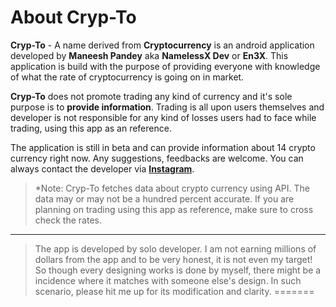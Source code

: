 # **About Cryp-To**

**Cryp-To** - A name derived from **Cryptocurrency** is an android application developed by **Maneesh Pandey** aka **NamelessX Dev** or **En3X**. This application is build with the purpose of providing everyone with knowledge of what the rate of cryptocurrency is going on in market.

**Cryp-To** does not promote trading any kind of currency and it's sole purpose is to **provide information**. Trading is all upon users themselves and developer is not responsible for any kind of losses users had to face while trading, using this app as an reference. 

The application is still in beta and can provide information about 14 crypto currency right now. Any suggestions, feedbacks are welcome. You can always contact the developer via **[Instagram](https://www.instagram.com/_maneesh_pandey)**.

> *Note: Cryp-To fetches data about crypto currency using API. The data may or may not be a hundred percent accurate. If you are planning on trading using this app as reference, make sure to cross check the rates.

------



> The app is developed by solo developer. I am not earning millions of dollars from the app and to be very honest, it is not even my target! So though every designing works is done by myself, there might be a incidence where it matches with someone else's design. In such scenario, please hit me up for its modification and clarity.
=======
